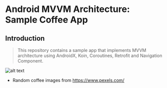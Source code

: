 # Android MVVM Architecture: Sample Coffee App

## Introduction

> This repository contains a sample app that implements MVVM architecture using AndroidX, Koin, Coroutines, Retrofit and Navigation Component.

![alt text](https://github.com/ranieripieper/android-sample-coffee-mvvm/blob/feature/coffee-drinks/images/screenshot.png)

* Random coffee images from https://www.pexels.com/